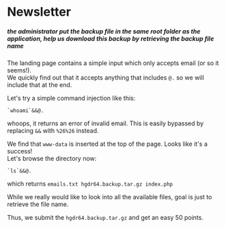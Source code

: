 # Newsletter
##### the administrator put the backup file in the same root folder as the application, help us download this backup by retrieving the backup file name

The landing page contains a simple input which only accepts email (or so it seems!).          
We quickly find out that it accepts anything that includes `@.` so we will include that at the end.          

Let's try a simple command injection like this:
```
`whoami`&&@.
````
whoops, it returns an error of invalid email. This is easily bypassed by replacing `&&` with `%26%26` instead.

We find that `www-data` is inserted at the top of the page. Looks like it's a success!       
Let's browse the directory now:         
```
`ls`&&@.
````
which returns `emails.txt hgdr64.backup.tar.gz index.php`

While we really would like to look into all the available files, goal is just to retrieve the file name.

Thus, we submit the `hgdr64.backup.tar.gz` and get an easy 50 points.
